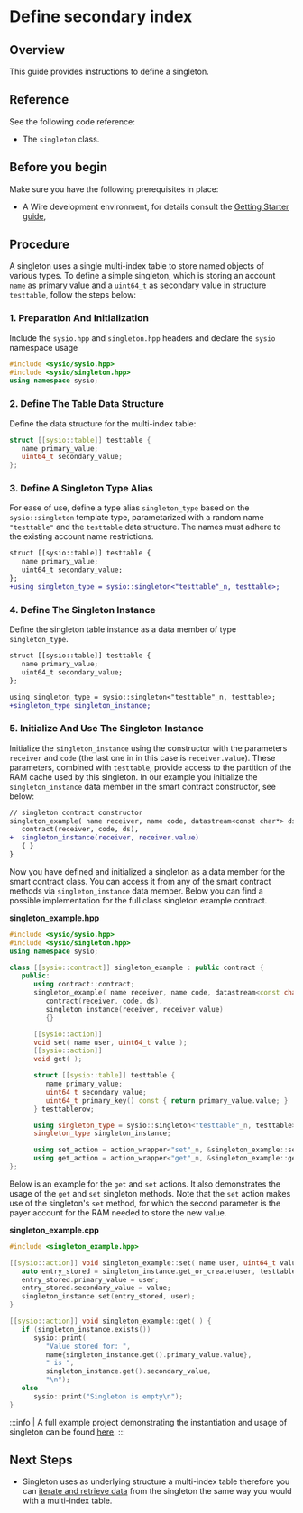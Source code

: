 # Define secondary index

## Overview

This guide provides instructions to define a singleton.

## Reference

See the following code reference:

* The `singleton` class.

## Before you begin

Make sure you have the following prerequisites in place:

* A Wire development environment, for details consult the [Getting Starter guide](../../../../getting-started/getting-started-intro.md),

## Procedure

A singleton uses a single multi-index table to store named objects of various types. To define a simple singleton, which is storing an account `name` as primary value and a `uint64_t` as secondary value in structure `testtable`, follow the steps below:

### 1. Preparation And Initialization

Include the `sysio.hpp` and `singleton.hpp` headers and declare the `sysio` namespace usage

   ```cpp
   #include <sysio/sysio.hpp>
   #include <sysio/singleton.hpp>
   using namespace sysio;
   ```

### 2. Define The Table Data Structure

Define the data structure for the multi-index table:

   ```cpp
   struct [[sysio::table]] testtable {
      name primary_value;
      uint64_t secondary_value;
   };
   ```

### 3. Define A Singleton Type Alias

For ease of use, define a type alias `singleton_type` based on the `sysio::singleton` template type, parametarized with a random name `"testtable"` and the `testtable` data structure. The names must adhere to the existing account name restrictions.

   ```diff
   struct [[sysio::table]] testtable {
      name primary_value;
      uint64_t secondary_value;
   };
   +using singleton_type = sysio::singleton<"testtable"_n, testtable>;
   ```

### 4. Define The Singleton Instance

Define the singleton table instance as a data member of type `singleton_type`.

   ```diff
   struct [[sysio::table]] testtable {
      name primary_value;
      uint64_t secondary_value;
   };

   using singleton_type = sysio::singleton<"testtable"_n, testtable>;
   +singleton_type singleton_instance;
   ```

### 5. Initialize And Use The Singleton Instance

Initialize the `singleton_instance` using the constructor with the parameters `receiver` and `code` (the last one in in this case is `receiver.value`). These parameters, combined with `testtable`, provide access to the partition of the RAM cache used by this singleton. In our example you initialize the `singleton_instance` data member in the smart contract constructor, see below:

   ```diff
   // singleton contract constructor
   singleton_example( name receiver, name code, datastream<const char*> ds ) :
      contract(receiver, code, ds),
   +  singleton_instance(receiver, receiver.value)
      { }
   }
   ```

Now you have defined and initialized a singleton as a data member for the smart contract class. You can access it from any of the smart contract methods via `singleton_instance` data member. Below you can find a possible implementation for the full class singleton example contract.

__singleton_example.hpp__

```cpp
#include <sysio/sysio.hpp>
#include <sysio/singleton.hpp>
using namespace sysio;

class [[sysio::contract]] singleton_example : public contract {
   public:
      using contract::contract;
      singleton_example( name receiver, name code, datastream<const char*> ds ) :
         contract(receiver, code, ds),
         singleton_instance(receiver, receiver.value)
         {}

      [[sysio::action]]
      void set( name user, uint64_t value );
      [[sysio::action]]
      void get( );

      struct [[sysio::table]] testtable {
         name primary_value;
         uint64_t secondary_value;
         uint64_t primary_key() const { return primary_value.value; }
      } testtablerow;

      using singleton_type = sysio::singleton<"testtable"_n, testtable>;
      singleton_type singleton_instance;

      using set_action = action_wrapper<"set"_n, &singleton_example::set>;
      using get_action = action_wrapper<"get"_n, &singleton_example::get>;
};
```

Below is an example for the `get` and `set` actions. It also demonstrates the usage of the `get` and `set` singleton methods. Note that the `set` action makes use of the singleton's `set` method, for which the second parameter is the payer account for the RAM needed to store the new value.

__singleton_example.cpp__

```cpp
#include <singleton_example.hpp>

[[sysio::action]] void singleton_example::set( name user, uint64_t value ) {
   auto entry_stored = singleton_instance.get_or_create(user, testtablerow);
   entry_stored.primary_value = user;
   entry_stored.secondary_value = value;
   singleton_instance.set(entry_stored, user);
}

[[sysio::action]] void singleton_example::get( ) {
   if (singleton_instance.exists())
      sysio::print(
         "Value stored for: ", 
         name{singleton_instance.get().primary_value.value},
         " is ",
         singleton_instance.get().secondary_value,
         "\n");
   else
      sysio::print("Singleton is empty\n");
}
```

:::info
| A full example project demonstrating the instantiation and usage of singleton can be found [here](https://github.com/Wire-Network/cdt/blob/main/examples/multi_index_example).
:::


## Next Steps

* Singleton uses as underlying structure a multi-index table therefore you can [iterate and retrieve data](./how-to-iterate-and-retrieve-a-multi_index-table) from the singleton the same way you would with a multi-index table.
